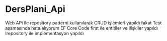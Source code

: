 # DersPlani_Api

Web APi ile repository patterni kullanılarak CRUD işlemleri yapıldı fakat Test aşamasında hata alıyorum
EF Core Code first ile entitiler ve ilişkiler yapıldı
Irepository ile implementasyon yapıldı
